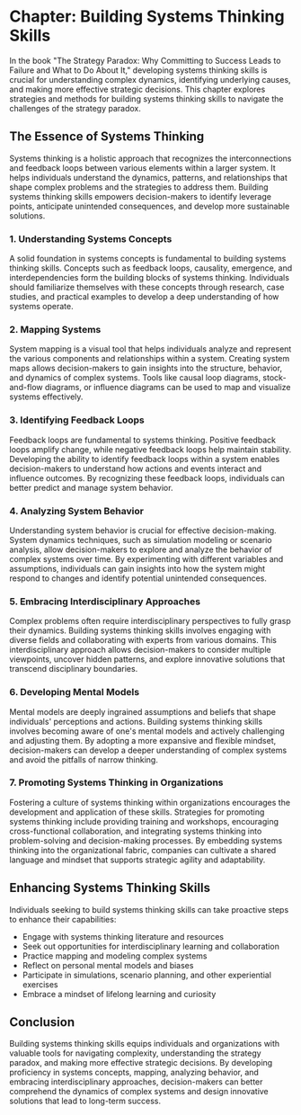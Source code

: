 Chapter: Building Systems Thinking Skills
=========================================

In the book "The Strategy Paradox: Why Committing to Success Leads to Failure and What to Do About It," developing systems thinking skills is crucial for understanding complex dynamics, identifying underlying causes, and making more effective strategic decisions. This chapter explores strategies and methods for building systems thinking skills to navigate the challenges of the strategy paradox.

The Essence of Systems Thinking
-------------------------------

Systems thinking is a holistic approach that recognizes the interconnections and feedback loops between various elements within a larger system. It helps individuals understand the dynamics, patterns, and relationships that shape complex problems and the strategies to address them. Building systems thinking skills empowers decision-makers to identify leverage points, anticipate unintended consequences, and develop more sustainable solutions.

### 1. **Understanding Systems Concepts**

A solid foundation in systems concepts is fundamental to building systems thinking skills. Concepts such as feedback loops, causality, emergence, and interdependencies form the building blocks of systems thinking. Individuals should familiarize themselves with these concepts through research, case studies, and practical examples to develop a deep understanding of how systems operate.

### 2. **Mapping Systems**

System mapping is a visual tool that helps individuals analyze and represent the various components and relationships within a system. Creating system maps allows decision-makers to gain insights into the structure, behavior, and dynamics of complex systems. Tools like causal loop diagrams, stock-and-flow diagrams, or influence diagrams can be used to map and visualize systems effectively.

### 3. **Identifying Feedback Loops**

Feedback loops are fundamental to systems thinking. Positive feedback loops amplify change, while negative feedback loops help maintain stability. Developing the ability to identify feedback loops within a system enables decision-makers to understand how actions and events interact and influence outcomes. By recognizing these feedback loops, individuals can better predict and manage system behavior.

### 4. **Analyzing System Behavior**

Understanding system behavior is crucial for effective decision-making. System dynamics techniques, such as simulation modeling or scenario analysis, allow decision-makers to explore and analyze the behavior of complex systems over time. By experimenting with different variables and assumptions, individuals can gain insights into how the system might respond to changes and identify potential unintended consequences.

### 5. **Embracing Interdisciplinary Approaches**

Complex problems often require interdisciplinary perspectives to fully grasp their dynamics. Building systems thinking skills involves engaging with diverse fields and collaborating with experts from various domains. This interdisciplinary approach allows decision-makers to consider multiple viewpoints, uncover hidden patterns, and explore innovative solutions that transcend disciplinary boundaries.

### 6. **Developing Mental Models**

Mental models are deeply ingrained assumptions and beliefs that shape individuals' perceptions and actions. Building systems thinking skills involves becoming aware of one's mental models and actively challenging and adjusting them. By adopting a more expansive and flexible mindset, decision-makers can develop a deeper understanding of complex systems and avoid the pitfalls of narrow thinking.

### 7. **Promoting Systems Thinking in Organizations**

Fostering a culture of systems thinking within organizations encourages the development and application of these skills. Strategies for promoting systems thinking include providing training and workshops, encouraging cross-functional collaboration, and integrating systems thinking into problem-solving and decision-making processes. By embedding systems thinking into the organizational fabric, companies can cultivate a shared language and mindset that supports strategic agility and adaptability.

Enhancing Systems Thinking Skills
---------------------------------

Individuals seeking to build systems thinking skills can take proactive steps to enhance their capabilities:

* Engage with systems thinking literature and resources
* Seek out opportunities for interdisciplinary learning and collaboration
* Practice mapping and modeling complex systems
* Reflect on personal mental models and biases
* Participate in simulations, scenario planning, and other experiential exercises
* Embrace a mindset of lifelong learning and curiosity

Conclusion
----------

Building systems thinking skills equips individuals and organizations with valuable tools for navigating complexity, understanding the strategy paradox, and making more effective strategic decisions. By developing proficiency in systems concepts, mapping, analyzing behavior, and embracing interdisciplinary approaches, decision-makers can better comprehend the dynamics of complex systems and design innovative solutions that lead to long-term success.

